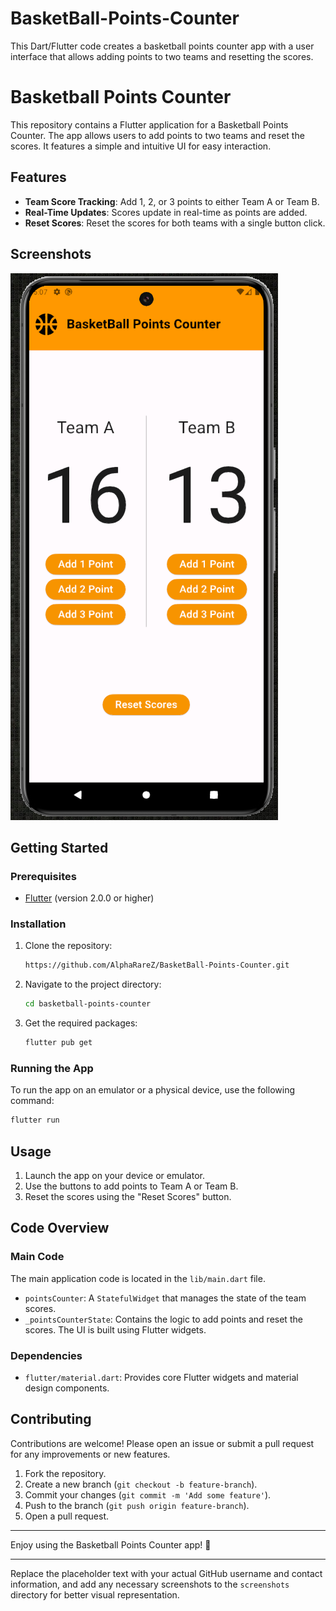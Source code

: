 # BasketBall-Points-Counter
This Dart/Flutter code creates a basketball points counter app with a user interface that allows adding points to two teams and resetting the scores. 
# Basketball Points Counter

This repository contains a Flutter application for a Basketball Points Counter. The app allows users to add points to two teams and reset the scores. It features a simple and intuitive UI for easy interaction.

## Features

- **Team Score Tracking**: Add 1, 2, or 3 points to either Team A or Team B.
- **Real-Time Updates**: Scores update in real-time as points are added.
- **Reset Scores**: Reset the scores for both teams with a single button click.

## Screenshots

![Screenshot1](screenshots/1.png)

## Getting Started

### Prerequisites

- [Flutter](https://flutter.dev/docs/get-started/install) (version 2.0.0 or higher)

### Installation

1. Clone the repository:
    ```bash
    https://github.com/AlphaRareZ/BasketBall-Points-Counter.git
    ```
2. Navigate to the project directory:
    ```bash
    cd basketball-points-counter
    ```
3. Get the required packages:
    ```bash
    flutter pub get
    ```

### Running the App

To run the app on an emulator or a physical device, use the following command:
```bash
flutter run
```

## Usage

1. Launch the app on your device or emulator.
2. Use the buttons to add points to Team A or Team B.
3. Reset the scores using the "Reset Scores" button.

## Code Overview

### Main Code

The main application code is located in the `lib/main.dart` file.

- `pointsCounter`: A `StatefulWidget` that manages the state of the team scores.
- `_pointsCounterState`: Contains the logic to add points and reset the scores. The UI is built using Flutter widgets.

### Dependencies

- `flutter/material.dart`: Provides core Flutter widgets and material design components.

## Contributing

Contributions are welcome! Please open an issue or submit a pull request for any improvements or new features.

1. Fork the repository.
2. Create a new branch (`git checkout -b feature-branch`).
3. Commit your changes (`git commit -m 'Add some feature'`).
4. Push to the branch (`git push origin feature-branch`).
5. Open a pull request.

---

Enjoy using the Basketball Points Counter app! 🎉

---

Replace the placeholder text with your actual GitHub username and contact information, and add any necessary screenshots to the `screenshots` directory for better visual representation.